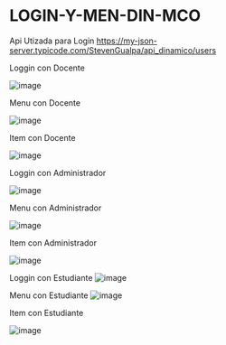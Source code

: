 # LOGIN-Y-MEN-DIN-MCO

Api Utizada para Login
https://my-json-server.typicode.com/StevenGualpa/api_dinamico/users



Loggin con Docente

![image](https://user-images.githubusercontent.com/68717276/184549827-50d03ae7-cbfe-4fb0-8b2c-6479d7a5f5fa.png)


Menu con Docente

![image](https://user-images.githubusercontent.com/68717276/184549840-8729e7bf-a25b-40cb-b0c1-922187dca2f1.png)


Item con Docente

![image](https://user-images.githubusercontent.com/68717276/184549858-14292999-1cfd-45fd-bfe9-852a2fbb51b6.png)



Loggin con Administrador

![image](https://user-images.githubusercontent.com/68717276/184549896-efc52b81-779e-4f5a-b76f-a3097562964d.png)


Menu con Administrador

![image](https://user-images.githubusercontent.com/68717276/184549906-87490bc8-ba55-425b-9d52-a75738d65ed0.png)


Item con Administrador

![image](https://user-images.githubusercontent.com/68717276/184549916-15b7b094-eeb3-4141-ba77-fc9ff68f7d92.png)



Loggin con Estudiante
![image](https://user-images.githubusercontent.com/68717276/184549958-b9a67a7b-205a-4bd2-8ba6-265f6648fe9e.png)



Menu con Estudiante
![image](https://user-images.githubusercontent.com/68717276/184549962-04b422a8-c54f-4862-bde1-2eabc4cd0944.png)



Item con Estudiante

![image](https://user-images.githubusercontent.com/68717276/184549969-8de1f6f2-8efd-4fc1-815b-18ccfda36bf1.png)


